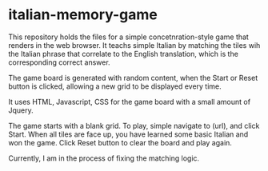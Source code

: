 # italian-memory-game

This repository holds the files for a simple concetnration-style game that renders in the web browser. It teachs simple Italian by matching the tiles wih the Italian phrase that correlate to the English translation, which is the corresponding correct answer.

The game board is generated with random content, when the Start or Reset button is clicked, allowing a new grid to be displayed every time. 

It uses HTML, Javascript, CSS for the game board with a small amount of Jquery. 

The game starts with a blank grid. To play, simple navigate to (url), and click Start. When all tiles are face up, you have learned some basic Italian and won the game. Click Reset button to clear the board and play again. 

Currently, I am in the process of fixing the matching logic. 
